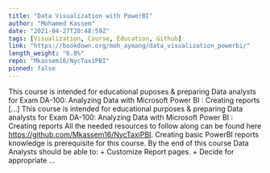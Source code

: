 ```yaml
---
title: "Data Visualization with PowerBI"
author: "Mohamed Kassem"
date: "2021-04-27T20:48:59Z"
tags: [Visualization, Course, Education, Github]
link: "https://bookdown.org/moh_aymang/data_visualization_powerbi/"
length_weight: "6.8%"
repo: "Mkassem16/NycTaxiPBI"
pinned: false
---
```


This course is intended for educational puposes & preparing Data analysts for Exam DA-100: Analyzing Data with Microsoft Power BI : Creating reports [...] This course is intended for educational purposes & preparing Data analysts for Exam DA-100: Analyzing Data with Microsoft Power BI : Creating reports All the needed resources to follow along can be found here https://github.com/Mkassem16/NycTaxiPBI. Creating basic PowerBI reports knowledge is prerequisite for this course. By the end of this course Data Analysts should be able to: + Customize Report pages. + Decide for appropriate ...
